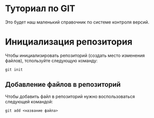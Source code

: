 # Туториал по GIT
Это будет наш маленький справочник по системе контроля версий.

# Инициализация репозитория

Чтобы инициализировать репозиторий (создать место изменения файлов), тспользуйте следующую команду:

```
git init
```

## Добавление файлов в репозиторий
Чтобы добавить файл в репозиторий нужно воспользоваться следующей командой:

```
git add <название файла>
```

